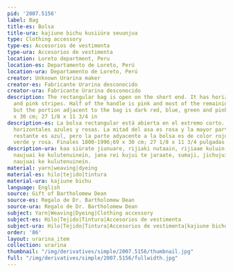 ```yaml
---
pid: '2007.5156'
label: Bag
title-es: Bolsa
title-ura: kajiune bichu kusiiüra seuunjua
type: Clothing accessory
type-es: Accesorios de vestimenta
type-ura: Accesorios de vestimenta
location: Loreto department, Peru
location-es: Departamento de Loreto, Perú
location-ura: Departamento de Loreto, Perú
creator: Unknown Urarina maker
creator-es: Fabricante Urarina desconocido
creator-ura: Fabricante Urarina desconocido
description: The rectangular bag is open on the short end. It has horizontal blue
  and pink stripes. Half of the handle is pink and most of the remaining half is blue
  but the portion adjacent to the bag is dark red, blue, green and pink. Late 1800s-1996.&nbsp;69
  x 30 cm; 27 1/8 x 11 3/4 in
description-es: La bolsa rectangular está abierta en el extremo corto. Tiene rayas
  horizontales azules y rosas. La mitad del asa es rosa y la mayor parte de la mitad
  restante es azul, pero la parte adyacente a la bolsa es de color rojo oscuro, azul,
  verde y rosa. Finales 1800-1996;69 x 30 cm; 27 1/8 x 11 3/4 pulgadas
description-ura: kaa siürate jiunuare, rijiaki nutaain, rijiaae kuluin, sumaji beraürisiujuai
  naujuai ke kulutenuinein, jana rei kujui te jaraate, sumaji, jichujui, beraürisiujuai
  naujuai ke kulutenuinein.
material: yarn|weaving|dyeing
material-es: hilo|tejido|tintura
material-ura: kajiune bichu
language: English
source: Gift of Bartholomew Dean
source-es: Regalo de Dr. Bartholomew Dean
source-ura: Regalo de Dr. Bartholomew Dean
subject: Yarn|Weaving|Dyeing|Clothing accessory
subject-es: Hilo|Tejido|Tintura|Accesorios de vestimenta
subject-ura: Hilo|Tejido|Tintura|Accesorios de vestimenta|kajiune bichu
order: '86'
layout: urarina_item
collection: urarina
thumbnail: "/img/derivatives/simple/2007.5156/thumbnail.jpg"
full: "/img/derivatives/simple/2007.5156/fullwidth.jpg"
---
```

